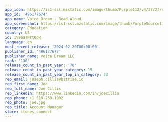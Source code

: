 ```yaml
---
app_icon: https://is1-ssl.mzstatic.com/image/thumb/Purple112/v4/27/2f/eb/272feb60-d7d1-a54b-8e84-0a12214a8c46/AppIcon-0-0-1x_U007epad-0-0-0-10-0-0-85-220.png/1024x1024bb.png
app_id: '496177674'
app_name: Voice Dream - Read Aloud
app_screenshot: https://is1-ssl.mzstatic.com/image/thumb/PurpleSource116/v4/91/7a/1e/917a1ea7-dc43-f97d-f110-ed1bba4c27af/8e864544-a73b-4947-929d-9174137d4b27_one.png/1242x2208bb.png
category: Education
country: US
id: IV9aaTNrt0pR
language: en
most_recent_release: '2024-02-20T00:00:00'
publisher_id: '496177677'
publisher_name: Voice Dream LLC
rank: '130'
release_count_in_past_year: '70'
release_count_in_past_year_category: 15
release_count_in_past_year_top_in_category: 33
rep_email: joseph.cillis@bitrise.io
rep_first_name: Joe
rep_full_name: Joe Cillis
rep_linkedin: https://www.linkedin.com/in/joecillis
rep_phone: +1 518-258-1902
rep_photo: joe.jpg
rep_title: Account Manager
store: itunes_connect
---
```

